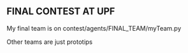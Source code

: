 ## FINAL CONTEST AT UPF
My final team is on contest/agents/FINAL_TEAM/myTeam.py

Other teams are just prototips
